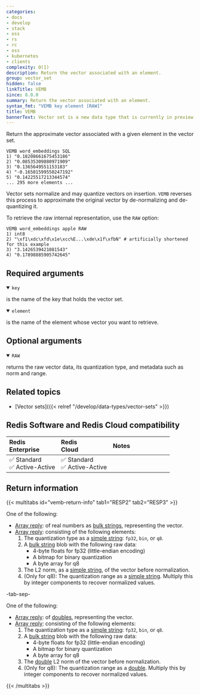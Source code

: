 ```yaml
---
categories:
- docs
- develop
- stack
- oss
- rs
- rc
- oss
- kubernetes
- clients
complexity: O(1)
description: Return the vector associated with an element.
group: vector_set
hidden: false
linkTitle: VEMB
since: 8.0.0
summary: Return the vector associated with an element.
syntax_fmt: "VEMB key element [RAW]"
title: VEMB
bannerText: Vector set is a new data type that is currently in preview and may be subject to change.
---
```


Return the approximate vector associated with a given element in the vector set.

```shell
VEMB word_embeddings SQL
1) "0.18208661675453186"
2) "0.08535309880971909"
3) "0.1365649551153183"
4) "-0.16501599550247192"
5) "0.14225517213344574"
... 295 more elements ...
```

Vector sets normalize and may quantize vectors on insertion. `VEMB` reverses this process to approximate the original vector by de-normalizing and de-quantizing it.

To retrieve the raw internal representation, use the `RAW` option:

```shell
VEMB word_embeddings apple RAW
1) int8
2) "\xf1\xdc\xfd\x1e\xcc%E...\xde\x1f\xfbN" # artificially shortened for this example
3) "3.1426539421081543"
4) "0.17898885905742645"
```

## Required arguments

<details open>
<summary><code>key</code></summary>

is the name of the key that holds the vector set.
</details>

<details open>
<summary><code>element</code></summary>

is the name of the element whose vector you want to retrieve.
</details>

## Optional arguments

<details open>
<summary><code>RAW</code></summary>

returns the raw vector data, its quantization type, and metadata such as norm and range.
</details>

## Related topics

- [Vector sets]({{< relref "/develop/data-types/vector-sets" >}})

## Redis Software and Redis Cloud compatibility

| Redis<br />Enterprise | Redis<br />Cloud | <span style="min-width: 9em; display: table-cell">Notes</span> |
|:----------------------|:-----------------|:------|
| <span title="Supported">&#x2705; Standard</span><br /><span title="Supported"><nobr>&#x2705; Active-Active</nobr></span> | <span title="Supported">&#x2705; Standard</span><br /><span title="Supported"><nobr>&#x2705; Active-Active</nobr></span> |  |

## Return information

{{< multitabs id="vemb-return-info" 
    tab1="RESP2" 
    tab2="RESP3" >}}

One of the following:
* [Array reply](../../develop/reference/protocol-spec#arrays): of real numbers as [bulk strings](../../develop/reference/protocol-spec#bulk-strings), representing the vector.
* [Array reply](../../develop/reference/protocol-spec#arrays): consisting of the following elements:
    1. The quantization type as a [simple string](../../develop/reference/protocol-spec#simple-strings): `fp32`, `bin`, or `q8`.
    1. A [bulk string](../../develop/reference/protocol-spec#bulk-strings) blob with the following raw data:
        * 4-byte floats for fp32 (little-endian encoding)
        * A bitmap for binary quantization
        * A byte array for q8
    1. The L2 norm, as a [simple string](../../develop/reference/protocol-spec#simple-strings), of the vector before normalization.
    1. (Only for q8): The quantization range as a [simple string](../../develop/reference/protocol-spec#simple-strings). Multiply this by integer components to recover normalized values.

-tab-sep-

One of the following:
* [Array reply](../../develop/reference/protocol-spec#arrays): of [doubles](../../develop/reference/protocol-spec#doubles), representing the vector.
* [Array reply](../../develop/reference/protocol-spec#arrays): consisting of the following elements:
    1. The quantization type as a [simple string](../../develop/reference/protocol-spec#simple-strings): `fp32`, `bin`, or `q8`.
    1. A [bulk string](../../develop/reference/protocol-spec#bulk-strings) blob with the following raw data:
        * 4-byte floats for fp32 (little-endian encoding)
        * A bitmap for binary quantization
        * A byte array for q8
    1. The [double](../../develop/reference/protocol-spec#doubles) L2 norm of the vector before normalization.
    1. (Only for q8): The quantization range as a [double](../../develop/reference/protocol-spec#doubles). Multiply this by integer components to recover normalized values.

{{< /multitabs >}}
